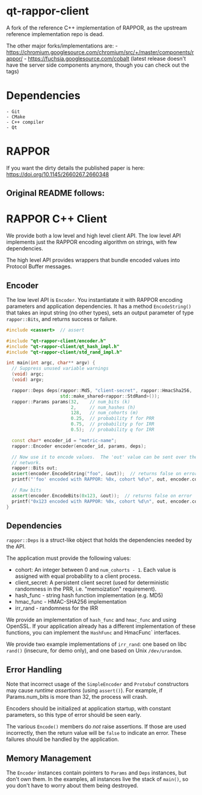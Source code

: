 qt-rappor-client
================


A fork of the reference C++ implementation of RAPPOR, as the upstream reference
implementation repo is dead.

The other major forks/implementations are:
    - https://chromium.googlesource.com/chromium/src/+/master/components/rappor/
    - https://fuchsia.googlesource.com/cobalt (latest release doesn't have the server side components anymore, though you can check out the tags)

Dependencies
============

    - Git
    - CMake
    - C++ compiler
    - Qt



RAPPOR
======

If you want the dirty details the published paper is here:
https://doi.org/10.1145/2660267.2660348



Original README follows:
------------------------


RAPPOR C++ Client
=================

We provide both a low level and high level client API.  The low level API
implements just the RAPPOR encoding algorithm on strings, with few
dependencies.

The high level API provides wrappers that bundle encoded values into Protocol
Buffer messages.

Encoder
-------

The low level API is `Encoder`.  You instantiatate it with RAPPOR encoding
parameters and application dependencies.  It has a method `EncodeString()` that
takes an input string (no other types), sets an output parameter of type
`rappor::Bits`, and returns success or failure.

```cpp
#include <cassert>  // assert

#include "qt-rappor-client/encoder.h"
#include "qt-rappor-client/qt_hash_impl.h"
#include "qt-rappor-client/std_rand_impl.h"

int main(int argc, char** argv) {
  // Suppress unused variable warnings
  (void) argc;
  (void) argv;

  rappor::Deps deps(rappor::Md5, "client-secret", rappor::HmacSha256,
                    std::make_shared<rappor::StdRand>());
  rappor::Params params(32,    // num_bits (k)
                        2,     // num_hashes (h)
                        128,   // num_cohorts (m)
                        0.25,  // probability f for PRR
                        0.75,  // probability p for IRR
                        0.5);  // probability q for IRR

  const char* encoder_id = "metric-name";
  rappor::Encoder encoder(encoder_id, params, deps);

  // Now use it to encode values.  The 'out' value can be sent over the
  // network.
  rappor::Bits out;
  assert(encoder.EncodeString("foo", &out));  // returns false on error
  printf("'foo' encoded with RAPPOR: %0x, cohort %d\n", out, encoder.cohort());

  // Raw bits
  assert(encoder.EncodeBits(0x123, &out));  // returns false on error
  printf("0x123 encoded with RAPPOR: %0x, cohort %d\n", out, encoder.cohort());
}
```

Dependencies
------------

`rappor::Deps` is a struct-like object that holds the dependencies needed by
the API.

The application must provide the following values:

- cohort: An integer between 0 and `num_cohorts - 1`.  Each value is assigned
  with equal probability to a client process.
- client_secret: A persistent client secret (used for deterministic randomness
  in the PRR, i.e. "memoization" requirement).
- hash_func - string hash function implementation (e.g. MD5)
- hmac_func - HMAC-SHA256 implementation
- irr_rand - randomness for the IRR

We provide an implementation of `hash_func` and `hmac_func` and using OpenSSL.
If your application already has a different implementation of these functions,
you can implement the `HashFunc` and HmacFunc` interfaces.

We provide two example implementations of `irr_rand`: one based on libc
`rand()` (insecure, for demo only), and one based on Unix `/dev/urandom`.

Error Handling
--------------

Note that incorrect usage of the `SimpleEncoder` and `Protobuf` constructors
may cause *runtime assertions* (using `assert()`).  For example, if
Params.num\_bits is more than 32, the process will crash.

Encoders should be initialized at application startup, with constant
parameters, so this type of error should be seen early.

The various `Encode()` members do *not* raise assertions.  If those are used
incorrectly, then the return value will be `false` to indicate an error.  These
failures should be handled by the application.

Memory Management
-----------------

The `Encoder` instances contain pointers to `Params` and `Deps` instances, but
don't own them.  In the examples, all instances live the stack of `main()`, so
you don't have to worry about them being destroyed.
